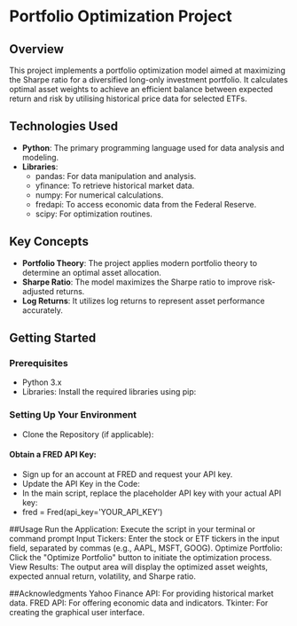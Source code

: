 # Portfolio Optimization Project

## Overview

This project implements a portfolio optimization model aimed at maximizing the Sharpe ratio for a diversified long-only investment portfolio. It calculates optimal asset weights to achieve an efficient balance between expected return and risk by utilising historical price data for selected ETFs.

## Technologies Used

- **Python**: The primary programming language used for data analysis and modeling.
- **Libraries**:
  - pandas: For data manipulation and analysis.
  - yfinance: To retrieve historical market data.
  - numpy: For numerical calculations.
  - fredapi: To access economic data from the Federal Reserve.
  - scipy: For optimization routines.

## Key Concepts

- **Portfolio Theory**: The project applies modern portfolio theory to determine an optimal asset allocation.
- **Sharpe Ratio**: The model maximizes the Sharpe ratio to improve risk-adjusted returns.
- **Log Returns**: It utilizes log returns to represent asset performance accurately.

## Getting Started

### Prerequisites

- Python 3.x
- Libraries: Install the required libraries using pip:

### Setting Up Your Environment
- Clone the Repository (if applicable):

#### Obtain a FRED API Key:
- Sign up for an account at FRED and request your API key.
- Update the API Key in the Code:
- In the main script, replace the placeholder API key with your actual API key:
- fred = Fred(api_key='YOUR_API_KEY')

##Usage
Run the Application:
Execute the script in your terminal or command prompt
Input Tickers:
Enter the stock or ETF tickers in the input field, separated by commas (e.g., AAPL, MSFT, GOOG).
Optimize Portfolio:
Click the "Optimize Portfolio" button to initiate the optimization process.
View Results:
The output area will display the optimized asset weights, expected annual return, volatility, and Sharpe ratio.

##Acknowledgments
Yahoo Finance API: For providing historical market data.
FRED API: For offering economic data and indicators.
Tkinter: For creating the graphical user interface.
